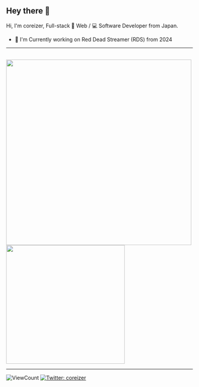 <!-- 挨拶 -->

## Hey there 👋

Hi, I'm coreizer, Full-stack 📄 Web / 💻 Software Developer from Japan.

- 📄 I'm Currently working on Red Dead Streamer (RDS) from 2024

---

<br>
<img width="500" src="https://github-readme-stats.vercel.app/api?username=coreizer&theme=tokyonight&show_icons=true">
<img width="320" src="https://github-readme-stats.vercel.app/api/top-langs/?username=coreizer&theme=tokyonight&layout=compact">

---

![ViewCount](https://views.whatilearened.today/views/github/coreizer/views.svg?cache=remove)
[![Twitter: coreizer](https://img.shields.io/twitter/follow/coreizer?style=social)](https://twitter.com/coreizer)
